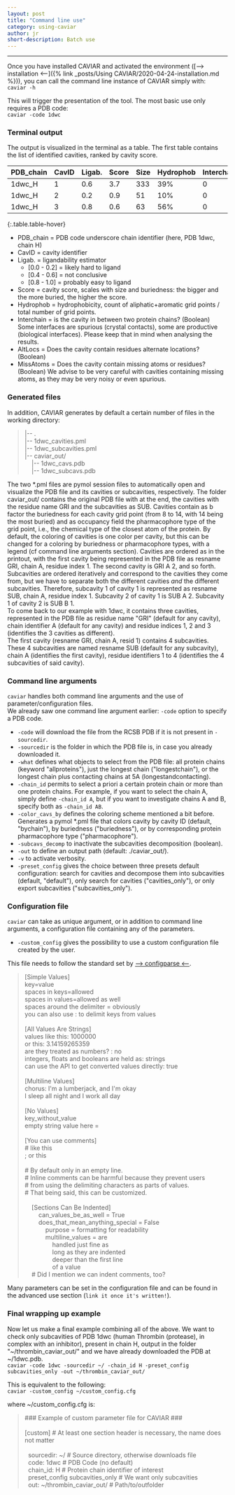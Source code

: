 ```yaml
---
layout: post
title: "Command line use"
category: using-caviar
author: jr
short-description: Batch use 
---
```


-----

Once you have installed CAVIAR and activated the environment ([--> installation <--]({% link _posts/Using CAVIAR/2020-04-24-installation.md %})), you can call the command line instance of CAVIAR simply with:  
```caviar -h```

This will trigger the presentation of the tool. The most basic use only requires a PDB code:  
```caviar -code 1dwc```

### Terminal output
The output is visualized in the terminal as a table. The first table contains the list of identified cavities, ranked by cavity score.  



| PDB_chain | CavID  | Ligab.  |  Score |  Size | Hydrophob | Interchain | AltLocs | MissAtoms |
| --------- |------- | ------- | ------ | ----- | --------- | ---------- | ------- | ------ |
| 1dwc_H    |     1  |   0.6   |   3.7  | 333   |   39%     |     0      |    0    |    0   |
| 1dwc_H    |     2  |   0.2   |   0.9  |   51  |   10%     |     0      |    0    |    0   |
| 1dwc_H    |     3  |   0.8   |   0.6  |   63  |   56%     |     0      |    0    |    0   |
{:.table.table-hover}
   

- PDB_chain = PDB code underscore chain identifier (here, PDB 1dwc, chain H)
- CavID = cavity identifier
- Ligab. = ligandability estimator
  - [0.0 - 0.2] = likely hard to ligand  
  - [0.4 - 0.6] = not conclusive  
  - [0.8 - 1.0] = probably easy to ligand
- Score = cavity score, scales with size and buriedness: the bigger and the more buried, the higher the score.  
- Hydrophob = hydrophobicity, count of aliphatic+aromatic grid points / total number of grid points.  
- Interchain = is the cavity in between two protein chains? (Boolean) Some interfaces are spurious (crystal contacts), some are productive (biological interfaces). Please keep that in mind when analysing the results.  
- AltLocs = Does the cavity contain residues alternate locations? (Boolean)  
- MissAtoms = Does the cavity contain missing atoms or residues? (Boolean) We advise to be very careful with cavities containing missing atoms, as they may be very noisy or even spurious.


### Generated files
In addition, CAVIAR generates by default a certain number of files in the working directory:

<blockquote>
<p>
|-- . <br>
|-- 1dwc_cavities.pml<br>
|-- 1dwc_subcavities.pml<br>
|-- caviar_out/<br>
&nbsp;&nbsp;&nbsp;&nbsp;|-- 1dwc_cavs.pdb<br>
&nbsp;&nbsp;&nbsp;&nbsp;|-- 1dwc_subcavs.pdb
</p>
</blockquote>



The two \*.pml files are pymol session files to automatically open and visualize the PDB file and its cavities or subcavities, respectively. The folder caviar_out/ contains the original PDB file with at the end, the cavities with the residue name GRI and the subcavities as SUB. Cavities contain as b factor the buriedness for each cavity grid point (from 8 to 14, with 14 being the most buried) and as occupancy field the pharmacophore type of the grid point, i.e., the chemical type of the closest atom of the protein. By default, the coloring of cavities is one color per cavity, but this can be changed for a coloring by buriedness or pharmacophore types, with a legend (cf command line arguments section). Cavities are ordered as in the printout, with the first cavity being represented in the PDB file as resname GRI, chain A, residue index 1. The second cavity is GRI A 2, and so forth.  
Subcavities are ordered iteratively and correspond to the cavities they come from, but we have to separate both the different cavities *and* the different subcavities. Therefore, subcavity 1 of cavity 1 is represented as resname SUB, chain A, residue index 1. Subcavity 2 of cavity 1 is SUB A 2. Subcavity 1 of cavity 2 is SUB B 1.  
To come back to our example with 1dwc, it contains three cavities, represented in the PDB file as residue name "GRI" (default for any cavity), chain identifier A (default for any cavity) and residue indices 1, 2 and 3 (identifies the 3 cavities as different).  
The first cavity (resname GRI, chain A, resid 1) contains 4 subcavities. These 4 subcavities are named resname SUB (default for any subcavity), chain A (identifies the first cavity), residue identifiers 1 to 4 (identifies the 4 subcavities of said cavity).  


### Command line arguments

```caviar``` handles both command line arguments and the use of parameter/configuration files.  
We already saw one command line argument earlier: ```-code``` option to specify a PDB code.  

- ```-code``` will download the file from the RCSB PDB if it is not present in ```-sourcedir```.  
- ```-sourcedir``` is the folder in which the PDB file is, in case you already downloaded it.  
- ```-what``` defines what objects to select from the PDB file: all protein chains (keyword "allproteins"), just the longest chain ("longestchain"), or the longest chain plus contacting chains at 5A (longestandcontacting).   
- ```-chain_id``` permits to select a priori a certain protein chain or more than one protein chains. For example, if you want to select the chain A, simply define ```-chain_id A```, but if you want to investigate chains A and B, specify both as ```-chain_id AB```.  
- ```-color_cavs_by``` defines the coloring scheme mentioned a bit before. Generates a pymol \*.pml file that colors cavity by cavity ID (default, "bychain"), by buriedness ("buriedness"), or by corresponding protein pharmacophore type ("pharmacophore").  
- ```-subcavs_decomp``` to inactivate the subcavities decomposition (boolean).  
- ```-out``` to define an output path (default: ./caviar_out/).  
- ```-v``` to activate verbosity.  
- ```-preset_config``` gives the choice between three presets default configuration: search for cavities and decompose them into subcavities (default, "default"), only search for cavities ("cavities_only"), or only export subcavities ("subcavities_only").  

### Configuration file 

```caviar``` can take as unique argument, or in addition to command line arguments, a configuration file containing any of the parameters.

- ```-custom_config``` gives the possibility to use a custom configuration file created by the user.  

This file needs to follow the standard set by [--> configparse <--](https://docs.python.org/3/library/configparser.html#supported-ini-file-structure).

<blockquote><p>
[Simple Values]<br>
key=value<br>
spaces in keys=allowed<br>
spaces in values=allowed as well<br>
spaces around the delimiter = obviously<br>
you can also use : to delimit keys from values<br>
<br>
[All Values Are Strings]<br>
values like this: 1000000<br>
or this: 3.14159265359<br>
are they treated as numbers? : no<br>
integers, floats and booleans are held as: strings<br>
can use the API to get converted values directly: true<br>
<br>
[Multiline Values]<br>
chorus: I'm a lumberjack, and I'm okay<br>
    I sleep all night and I work all day<br>
<br>
[No Values]<br>
key_without_value<br>
empty string value here =<br>
<br>
[You can use comments]<br>
# like this<br>
; or this<br>
<br>
# By default only in an empty line.<br>
# Inline comments can be harmful because they prevent users<br>
# from using the delimiting characters as parts of values.<br>
# That being said, this can be customized.<br>
<br>
&nbsp;&nbsp;&nbsp;&nbsp;[Sections Can Be Indented]<br>
&nbsp;&nbsp;&nbsp;&nbsp;&nbsp;&nbsp;&nbsp;&nbsp;can_values_be_as_well = True<br>
&nbsp;&nbsp;&nbsp;&nbsp;&nbsp;&nbsp;&nbsp;&nbsp;does_that_mean_anything_special = False<br>
&nbsp;&nbsp;&nbsp;&nbsp;&nbsp;&nbsp;&nbsp;&nbsp;&nbsp;&nbsp;&nbsp;&nbsp;purpose = formatting for readability<br>
&nbsp;&nbsp;&nbsp;&nbsp;&nbsp;&nbsp;&nbsp;&nbsp;&nbsp;&nbsp;&nbsp;&nbsp;multiline_values = are<br>
&nbsp;&nbsp;&nbsp;&nbsp;&nbsp;&nbsp;&nbsp;&nbsp;&nbsp;&nbsp;&nbsp;&nbsp;&nbsp;&nbsp;&nbsp;&nbsp;handled just fine as<br>
&nbsp;&nbsp;&nbsp;&nbsp;&nbsp;&nbsp;&nbsp;&nbsp;&nbsp;&nbsp;&nbsp;&nbsp;&nbsp;&nbsp;&nbsp;&nbsp;long as they are indented<br>
&nbsp;&nbsp;&nbsp;&nbsp;&nbsp;&nbsp;&nbsp;&nbsp;&nbsp;&nbsp;&nbsp;&nbsp;&nbsp;&nbsp;&nbsp;&nbsp;deeper than the first line<br>
&nbsp;&nbsp;&nbsp;&nbsp;&nbsp;&nbsp;&nbsp;&nbsp;&nbsp;&nbsp;&nbsp;&nbsp;&nbsp;&nbsp;&nbsp;&nbsp;of a value<br>
&nbsp;&nbsp;&nbsp;&nbsp;# Did I mention we can indent comments, too?<br>
</p>
</blockquote>

Many parameters can be set in the configuration file and can be found in the advanced use section (```link it once it's written!```).


### Final wrapping up example 

Now let us make a final example combining all of the above. We want to check only subcavities of PDB 1dwc (human Thrombin (protease), in complex with an inhibitor), present in chain H, output in the folder "~/thrombin_caviar_out/" and we have already downloaded the PDB at ~/1dwc.pdb.  
```caviar -code 1dwc -sourcedir ~/ -chain_id H -preset_config subcavities_only -out ~/thrombin_caviar_out/ ```

This is equivalent to the following:  
```caviar -custom_config ~/custom_config.cfg```  

where ~/custom_config.cfg is:
<blockquote><p>
### Example of custom parameter file for CAVIAR ###  <br>
 <br>
[custom] # At least one section header is necessary, the name does not matter <br>
 <br>
 &nbsp;&nbsp;sourcedir: ~/    # Source directory, otherwise downloads file  <br>
 &nbsp;&nbsp;code: 1dwc       # PDB Code (no default)  <br>
 &nbsp;&nbsp;chain_id: H      # Protein chain identifier of interest<br>
 &nbsp;&nbsp;preset_config subcavities_only  # We want only subcavities<br>
 &nbsp;&nbsp;out: ~/thrombin_caviar_out/ # Path/to/outfolder<br>
</p>
</blockquote>
